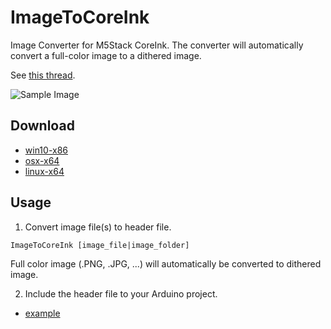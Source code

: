 # ImageToCoreInk
Image Converter for M5Stack CoreInk.
The converter will automatically convert a full-color image to a dithered image.

See [this thread](https://twitter.com/ksasao/status/1327586531960258560).


![Sample Image](https://pbs.twimg.com/media/EmyetL9UcAEb6Cw?format=jpg&name=large)

## Download
- [win10-x86](https://github.com/ksasao/ImageToCoreInk/releases/download/v0.0.2/ImageToCoreInk_win10-x64_0.0.2.zip)
- [osx-x64](https://github.com/ksasao/ImageToCoreInk/releases/download/v0.0.2/ImageToCoreInk_osx_x64_0.0.2.zip)
- [linux-x64](https://github.com/ksasao/ImageToCoreInk/releases/download/v0.0.2/ImageToCoreInk_linux-x64_0.0.2.zip)

## Usage
1. Convert image file(s) to header file.
```
ImageToCoreInk [image_file|image_folder]
```
Full color image (.PNG, .JPG, ...) will automatically be converted to dithered image.

2. Include the header file to your Arduino project.
- [example](https://github.com/ksasao/ImageToCoreInk/blob/main/sample/arduino/sample_image/sample_image.ino)
